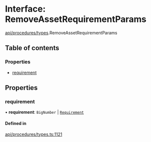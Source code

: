 # Interface: RemoveAssetRequirementParams

[api/procedures/types](../wiki/api.procedures.types).RemoveAssetRequirementParams

## Table of contents

### Properties

- [requirement](../wiki/api.procedures.types.RemoveAssetRequirementParams#requirement)

## Properties

### requirement

• **requirement**: `BigNumber` \| [`Requirement`](../wiki/api.entities.types.Requirement)

#### Defined in

[api/procedures/types.ts:1121](https://github.com/PolymeshAssociation/polymesh-sdk/blob/fe2e6dd1/src/api/procedures/types.ts#L1121)

